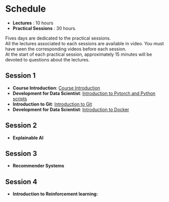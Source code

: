 # Schedule

* **Lectures** : 10 hours
* **Practical Sessions** : 30 hours.

Fives days are dedicated to the practical sessions.  
All the lectures associated to each sessions are available in video.  You must have seen the corresponding videos before each session.  
At the start of each practical session, approximately 15 minutes will be devoted to questions about the lectures.  

        


## Session 1
<!-- ## Session 1 - 18/10/2021
###### (8h30-11h45 & 13h00-15h00) -->
   - **Course Introduction**: [Course Introduction](introduction.md)
   - **Development for Data Scientist**: [Introduction to Pytorch and Python scripts](dev.md)
   - **Introduction to Git**: [Introduction to Git](git_intro.md)
   - **Development for Data Scientist**: [Introduction to Docker](docker.md)
        

## Session 2
<!-- ## Session 2 - 15/11/2021
###### (8h30-11h45 & 13h00-15h00) -->
   <!-- * **Explainable AI**: [Interpretability in Machine Learning](interpretability.md) -->
   * **Explainable AI**

## Session 3
<!-- ## Session 3 - 29/11/2021
###### (8h30-11h45 & 13h00-15h00) -->
   
   <!-- * **Recommender Systems**: [Introduction to Recommender systems](rec_sys.md) -->
   * **Recommender Systems**

## Session 4
<!-- ## Session 4 - 06/12/2021
###### (8h30-11h45 & 13h00-15h00) -->

   <!-- * **Introduction to Reinforcement learning:** [Introduction to Reinforcement Learning](rl.md) -->
   * **Introduction to Reinforcement learning:**
   